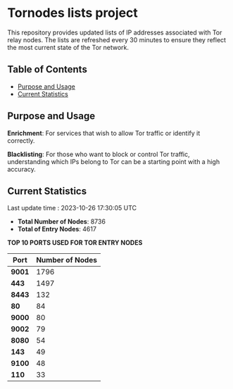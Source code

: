 # Tornodes lists project

This repository provides updated lists of IP addresses associated with Tor relay nodes. The lists are refreshed every 30 minutes to ensure they reflect the most current state of the Tor network.

## Table of Contents

- [Purpose and Usage](#purpose-and-usage)
- [Current Statistics](#current-statistics)


## Purpose and Usage

**Enrichment**: For services that wish to allow Tor traffic or identify it correctly.

**Blacklisting**: For those who want to block or control Tor traffic, understanding which IPs belong to Tor can be a starting point with a high accuracy.

## Current Statistics

Last update time : 2023-10-26 17:30:05 UTC

- **Total Number of Nodes**: 8736
- **Total of Entry Nodes**: 4617

**TOP 10 PORTS USED FOR TOR ENTRY NODES**

| **Port** | **Number of Nodes** |
|------|-----------------|
| **9001**   | 1796  |
| **443**   | 1497  |
| **8443**   | 132  |
| **80**   | 84  |
| **9000**   | 80  |
| **9002**   | 79  |
| **8080**   | 54  |
| **143**   | 49  |
| **9100**   | 48  |
| **110**   | 33  |

